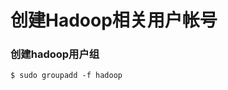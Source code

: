 创建Hadoop相关用户帐号
=================================================================================
### 创建hadoop用户组
```shell
$ sudo groupadd -f hadoop 
```

